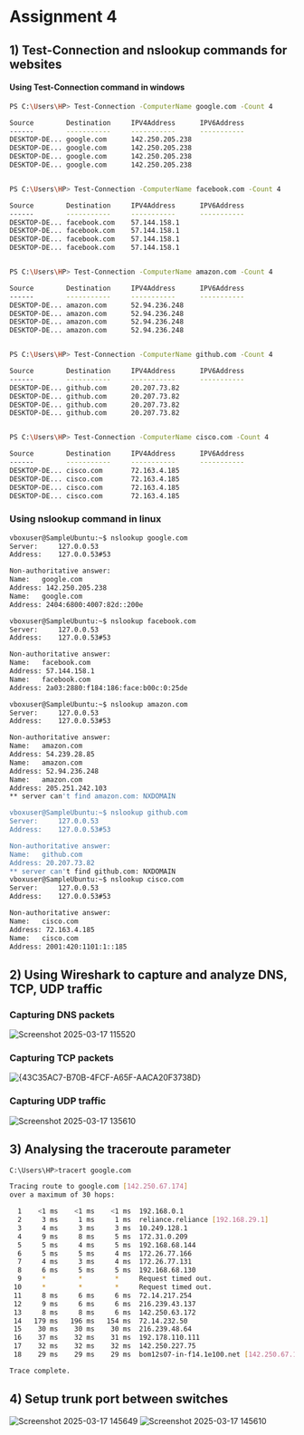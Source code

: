 # Assignment 4

## 1) Test-Connection and nslookup commands for websites
#### Using Test-Connection command in windows
```bash
PS C:\Users\HP> Test-Connection -ComputerName google.com -Count 4

Source        Destination     IPV4Address      IPV6Address                              Bytes    Time(ms)
------        -----------     -----------      -----------                              -----    --------
DESKTOP-DE... google.com      142.250.205.238                                           32       170
DESKTOP-DE... google.com      142.250.205.238                                           32       23
DESKTOP-DE... google.com      142.250.205.238                                           32       20
DESKTOP-DE... google.com      142.250.205.238                                           32       22


PS C:\Users\HP> Test-Connection -ComputerName facebook.com -Count 4

Source        Destination     IPV4Address      IPV6Address                              Bytes    Time(ms)
------        -----------     -----------      -----------                              -----    --------
DESKTOP-DE... facebook.com    57.144.158.1                                              32       12
DESKTOP-DE... facebook.com    57.144.158.1                                              32       12
DESKTOP-DE... facebook.com    57.144.158.1                                              32       15
DESKTOP-DE... facebook.com    57.144.158.1                                              32       14


PS C:\Users\HP> Test-Connection -ComputerName amazon.com -Count 4

Source        Destination     IPV4Address      IPV6Address                              Bytes    Time(ms)
------        -----------     -----------      -----------                              -----    --------
DESKTOP-DE... amazon.com      52.94.236.248                                             32       306
DESKTOP-DE... amazon.com      52.94.236.248                                             32       380
DESKTOP-DE... amazon.com      52.94.236.248                                             32       413
DESKTOP-DE... amazon.com      52.94.236.248                                             32       306


PS C:\Users\HP> Test-Connection -ComputerName github.com -Count 4

Source        Destination     IPV4Address      IPV6Address                              Bytes    Time(ms)
------        -----------     -----------      -----------                              -----    --------
DESKTOP-DE... github.com      20.207.73.82                                              32       32
DESKTOP-DE... github.com      20.207.73.82                                              32       33
DESKTOP-DE... github.com      20.207.73.82                                              32       31
DESKTOP-DE... github.com      20.207.73.82                                              32       44


PS C:\Users\HP> Test-Connection -ComputerName cisco.com -Count 4

Source        Destination     IPV4Address      IPV6Address                              Bytes    Time(ms)
------        -----------     -----------      -----------                              -----    --------
DESKTOP-DE... cisco.com       72.163.4.185                                              32       341
DESKTOP-DE... cisco.com       72.163.4.185                                              32       309
DESKTOP-DE... cisco.com       72.163.4.185                                              32       322
DESKTOP-DE... cisco.com       72.163.4.185                                              32       347
```

### Using nslookup command in linux
```bash
vboxuser@SampleUbuntu:~$ nslookup google.com
Server:		127.0.0.53
Address:	127.0.0.53#53

Non-authoritative answer:
Name:	google.com
Address: 142.250.205.238
Name:	google.com
Address: 2404:6800:4007:82d::200e

vboxuser@SampleUbuntu:~$ nslookup facebook.com
Server:		127.0.0.53
Address:	127.0.0.53#53

Non-authoritative answer:
Name:	facebook.com
Address: 57.144.158.1
Name:	facebook.com
Address: 2a03:2880:f184:186:face:b00c:0:25de

vboxuser@SampleUbuntu:~$ nslookup amazon.com
Server:		127.0.0.53
Address:	127.0.0.53#53

Non-authoritative answer:
Name:	amazon.com
Address: 54.239.28.85
Name:	amazon.com
Address: 52.94.236.248
Name:	amazon.com
Address: 205.251.242.103
** server can't find amazon.com: NXDOMAIN

vboxuser@SampleUbuntu:~$ nslookup github.com
Server:		127.0.0.53
Address:	127.0.0.53#53

Non-authoritative answer:
Name:	github.com
Address: 20.207.73.82
** server can't find github.com: NXDOMAIN
vboxuser@SampleUbuntu:~$ nslookup cisco.com
Server:		127.0.0.53
Address:	127.0.0.53#53

Non-authoritative answer:
Name:	cisco.com
Address: 72.163.4.185
Name:	cisco.com
Address: 2001:420:1101:1::185
```
## 2) Using Wireshark to capture and analyze DNS, TCP, UDP traffic
### Capturing DNS packets
![Screenshot 2025-03-17 115520](https://github.com/user-attachments/assets/b0808096-33c1-4ebd-88e8-6f13bc806d76)

### Capturing TCP packets
![{43C35AC7-B70B-4FCF-A65F-AACA20F3738D}](https://github.com/user-attachments/assets/c1b4d65c-5efd-4991-95e0-5dcfebd38ed8)

### Capturing UDP traffic
![Screenshot 2025-03-17 135610](https://github.com/user-attachments/assets/d957e8c5-ba40-47ff-8bbd-91ab37611cbc)

## 3) Analysing the traceroute parameter
```bash
C:\Users\HP>tracert google.com

Tracing route to google.com [142.250.67.174]
over a maximum of 30 hops:

  1    <1 ms    <1 ms    <1 ms  192.168.0.1
  2     3 ms     1 ms     1 ms  reliance.reliance [192.168.29.1]
  3     4 ms     3 ms     3 ms  10.249.128.1
  4     9 ms     8 ms     5 ms  172.31.0.209
  5     5 ms     4 ms     5 ms  192.168.68.144
  6     5 ms     5 ms     4 ms  172.26.77.166
  7     4 ms     3 ms     4 ms  172.26.77.131
  8     6 ms     5 ms     5 ms  192.168.68.130
  9     *        *        *     Request timed out.
 10     *        *        *     Request timed out.
 11     8 ms     6 ms     6 ms  72.14.217.254
 12     9 ms     6 ms     6 ms  216.239.43.137
 13     8 ms     8 ms     6 ms  142.250.63.172
 14   179 ms   196 ms   154 ms  72.14.232.50
 15    30 ms    30 ms    30 ms  216.239.48.64
 16    37 ms    32 ms    31 ms  192.178.110.111
 17    32 ms    32 ms    32 ms  142.250.227.75
 18    29 ms    29 ms    29 ms  bom12s07-in-f14.1e100.net [142.250.67.174]

Trace complete.
```

## 4) Setup trunk port between switches 
![Screenshot 2025-03-17 145649](https://github.com/user-attachments/assets/91b0ea18-0a96-4e8b-8124-8559e89e4eda)
![Screenshot 2025-03-17 145610](https://github.com/user-attachments/assets/425302c6-49a0-4464-8335-a7a71f2e3175)



